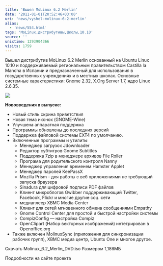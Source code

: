 ```yaml
---
title: 'Вышел MoLinux 6.2 Merlin'
date: '2011-01-01T20:52:46+03:00'
uri: 'news/vyshel-molinux-6-2-merlin'
alias: 
  - 'news/554.html'
tags: 'MoLinux,дистрибутивы,Школы,10.10'
source: ''
unixtime: 1293904366
visits: 1759
---
```

Вышел дистрибутив MoLinux 6.2 Merlin основанный на Ubuntu Linux 10.10 и поддерживаемый региональным правительством Castilla la Mancha в Испании и предназначенный для использования в государственных учреждениях и в местных школах. Основные системные характеристики: Gnome 2.32, X.Org Server 1.7, ядро Linux 2.6.35.

![](img/2011/01/01/20-00/molinux-small.jpg)

**Нововведения в выпуске:**

*   Новый стиль скрина приветствия
*   Новая тема иконок (GNOME-Wine)
*   Улучшена аппаратная поддержка
*   Программы обновлены до последних версий
*   Поддержка файловой системы EXT4 по умолчанию.
*   Включенные программы и утилиты
    *   Менеджер загрузок Jdownloader
    *   Редактор субтитров Gnome Subtitles
    *   Поддержка 7zip в менеджере архивов File Roller
    *   Програма для родительского контроля Nanny
    *   Менеджер управления временем Hamster Applet
    *   Менеджер паролей KeePassX
    *   Mozilla Prism - для работы с веб приложениями не требующий запуска браузера
    *   Sinadura для цифровой подписи PDF файлов
    *   Клиент микроблогов Gwibber поддерживающий Twitter, Facebook, Flickr и многие другие соц. сети
    *   медиаплеер XBMC Media Center
    *   Клиент для сетей мгновенного обмена сообщениями Empathy
    *   Gnome Control Center для простой и быстрой настройки системы
    *   CompizConfig — настройка Compiz
    *   OpenClipart (Набор векторных изображений) интегрирован в Оpenoffice.org
*   Также включен MolinuxSync (приложения для синхронизации рабочих групп), XBMC медиа центр, Ubuntu One и многое другое.

Скачать Molinux\_6.2\_Merlin\_DVD.iso Размером 1,186МБ

Подробности на сайте проекта
